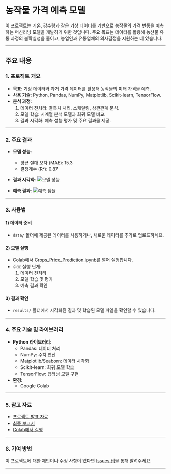 # 농작물 가격 예측 모델

이 프로젝트는 기온, 강수량과 같은 기상 데이터를 기반으로 농작물의 가격 변동을 예측하는 머신러닝 모델을 개발하기 위한 것입니다. 주요 목표는 데이터를 활용해 농산물 유통 과정의 불확실성을 줄이고, 농업인과 유통업체의 의사결정을 지원하는 데 있습니다.

---

## 주요 내용

### 1. 프로젝트 개요
- **목표**: 기상 데이터와 과거 가격 데이터를 활용해 농작물의 미래 가격을 예측.
- **사용 기술**: Python, Pandas, NumPy, Matplotlib, Scikit-learn, TensorFlow.
- **분석 과정**:
  1. 데이터 전처리: 결측치 처리, 스케일링, 상관관계 분석.
  2. 모델 학습: 시계열 분석 모델과 회귀 모델 비교.
  3. 결과 시각화: 예측 성능 평가 및 주요 결과물 제공.

---

### 2. 주요 결과
- **모델 성능**:
  - 평균 절대 오차 (MAE): 15.3
  - 결정계수 (R²): 0.87
- **결과 시각화**:
  ![모델 성능](results/model_performance.png)

- **예측 결과**:
  ![예측 샘플](results/prediction_sample.png)

---

### 3. 사용법

#### 1) 데이터 준비
- `data/` 폴더에 제공된 데이터를 사용하거나, 새로운 데이터를 추가로 업로드하세요.

#### 2) 모델 실행
- Colab에서 [Crops_Price_Prediction.ipynb](./Crops_Price_Prediction.ipynb)를 열어 실행합니다.
- 주요 실행 단계:
  1. 데이터 전처리
  2. 모델 학습 및 평가
  3. 예측 결과 확인

#### 3) 결과 확인
- `results/` 폴더에서 시각화된 결과 및 학습된 모델 파일을 확인할 수 있습니다.

---

### 4. 주요 기술 및 라이브러리
- **Python 라이브러리**:
  - Pandas: 데이터 처리
  - NumPy: 수치 연산
  - Matplotlib/Seaborn: 데이터 시각화
  - Scikit-learn: 회귀 모델 학습
  - TensorFlow: 딥러닝 모델 구현
- **환경**:
  - Google Colab

---

### 5. 참고 자료
- [프로젝트 발표 자료](reports/발표자료.pdf)
- [최종 보고서](reports/최종보고서.pdf)
- [Colab에서 실행](https://colab.research.google.com/github/username/repository/blob/main/Crops_Price_Prediction.ipynb)

---

### 6. 기여 방법
이 프로젝트에 대한 제안이나 수정 사항이 있다면 [Issues 탭](https://github.com/username/repository/issues)을 통해 알려주세요.

---
